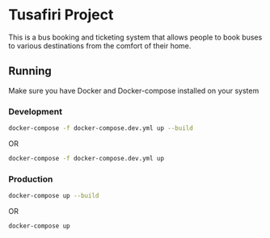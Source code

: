 # Tusafiri Project

This is a bus booking and ticketing system that allows people to book buses to various destinations from the comfort of their home.

## Running

Make sure you have Docker and Docker-compose installed on your system

### Development

```bash
docker-compose -f docker-compose.dev.yml up --build
```

OR

```bash
docker-compose -f docker-compose.dev.yml up
```

### Production

```bash
docker-compose up --build
```

OR

```bash
docker-compose up
```

